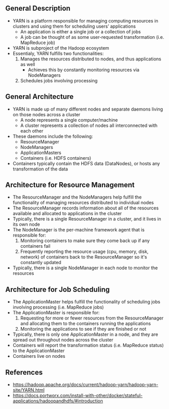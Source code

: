 ## General Description
- YARN is a platform responsible for managing computing resources in clusters and using them for scheduling users’ applications
	- An application is either a single job or a collection of jobs
	- A job can be thought of as some user-requested transformation (i.e. MapReduce job)
- YARN is subproject of the Hadoop ecosystem
- Essentialy, YARN fulfills two functionalities:
	1. Manages the resources distributed to nodes, and thus applications as well
		- Achieves this by constantly monitoring resources via NodeManagers
	2. Schedules jobs involving processing

## General Architecture
- YARN is made up of many different nodes and separate daemons living on those nodes across a cluster
	- A node represents a single computer/machine
	- A cluster represents a collection of nodes all interconnected with each other
- These daemons include the following:
	- ResourceManager
	- NodeManagers
	- ApplicationMasters
	- Containers (i.e. HDFS containers)
- Containers typically contain the HDFS data (DataNodes), or hosts any transformation of the data

## Architecture for Resource Management
- The ResourceManager and the NodeManagers help fulfill the functionality of managing resources distributed to individual nodes
- The ResourceManager records information about all of the resources available and allocated to applications in the cluster
- Typically, there is a single ResourceManager in a cluster, and it lives in its own node
- The NodeManager is the per-machine framework agent that is responsible for:
	1. Monitoring containers to make sure they come back up if any containers fail
	2. Frequently reporting the resource usage (cpu, memory, disk, network) of containers back to the ResourceManager so it's constantly updated
- Typically, there is a single NodeManager in each node to monitor the resources

## Architecture for Job Scheduling
- The ApplicationMaster helps fulfill the functionality of scheduling jobs involving processing (i.e. MapReduce jobs)
- The ApplicationMaster is responsible for:
	1. Requesting for more or fewer resources from the ResourceManager and allocating them to the containers running the applications
	2. Monitoring the applications to see if they are finished or not
- Typically, there is only one ApplicationMaster in a node, and they are spread out throughout nodes across the cluster
- Containers will report the transformation status (i.e. MapReduce status) to the ApplicationMaster
- Containers live on nodes

## References
- https://hadoop.apache.org/docs/current/hadoop-yarn/hadoop-yarn-site/YARN.html
- https://docs.portworx.com/install-with-other/docker/stateful-applications/hadoopandhdfs/#introduction
